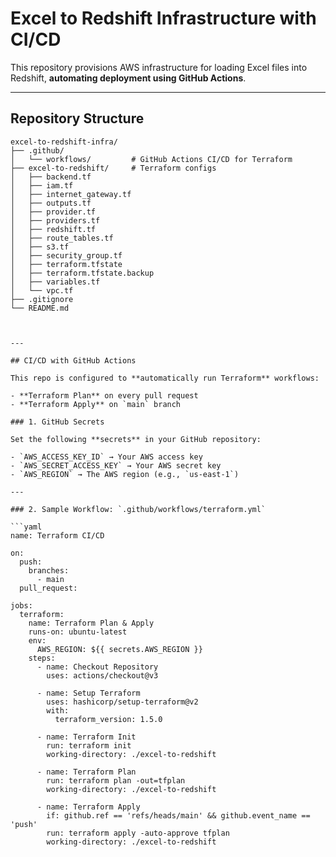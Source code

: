 # Excel to Redshift Infrastructure with CI/CD

This repository provisions AWS infrastructure for loading Excel files into Redshift, **automating deployment using GitHub Actions**.

---

## Repository Structure

```text
excel-to-redshift-infra/
├── .github/
│   └── workflows/         # GitHub Actions CI/CD for Terraform
├── excel-to-redshift/     # Terraform configs
│   ├── backend.tf
│   ├── iam.tf
│   ├── internet_gateway.tf
│   ├── outputs.tf
│   ├── provider.tf
│   ├── providers.tf
│   ├── redshift.tf
│   ├── route_tables.tf
│   ├── s3.tf
│   ├── security_group.tf
│   ├── terraform.tfstate
│   ├── terraform.tfstate.backup
│   ├── variables.tf
│   └── vpc.tf
├── .gitignore
└── README.md



---

## CI/CD with GitHub Actions

This repo is configured to **automatically run Terraform** workflows:

- **Terraform Plan** on every pull request  
- **Terraform Apply** on `main` branch  

### 1. GitHub Secrets

Set the following **secrets** in your GitHub repository:

- `AWS_ACCESS_KEY_ID` → Your AWS access key  
- `AWS_SECRET_ACCESS_KEY` → Your AWS secret key  
- `AWS_REGION` → The AWS region (e.g., `us-east-1`)  

---

### 2. Sample Workflow: `.github/workflows/terraform.yml`

```yaml
name: Terraform CI/CD

on:
  push:
    branches:
      - main
  pull_request:

jobs:
  terraform:
    name: Terraform Plan & Apply
    runs-on: ubuntu-latest
    env:
      AWS_REGION: ${{ secrets.AWS_REGION }}
    steps:
      - name: Checkout Repository
        uses: actions/checkout@v3

      - name: Setup Terraform
        uses: hashicorp/setup-terraform@v2
        with:
          terraform_version: 1.5.0

      - name: Terraform Init
        run: terraform init
        working-directory: ./excel-to-redshift

      - name: Terraform Plan
        run: terraform plan -out=tfplan
        working-directory: ./excel-to-redshift

      - name: Terraform Apply
        if: github.ref == 'refs/heads/main' && github.event_name == 'push'
        run: terraform apply -auto-approve tfplan
        working-directory: ./excel-to-redshift
